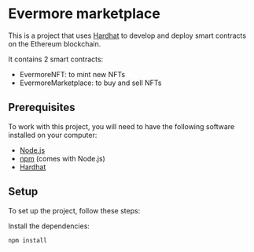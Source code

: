 # Evermore marketplace

This is a project that uses [Hardhat](https://hardhat.org/) to develop and deploy smart contracts on the Ethereum blockchain.

It contains 2 smart contracts:
- EvermoreNFT: to mint new NFTs
- EvermoreMarketplace: to buy and sell NFTs

## Prerequisites

To work with this project, you will need to have the following software installed on your computer:

- [Node.js](https://nodejs.org/)
- [npm](https://www.npmjs.com/) (comes with Node.js)
- [Hardhat](https://hardhat.org/)

## Setup

To set up the project, follow these steps:

Install the dependencies:
```
npm install
```


